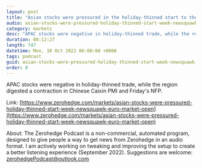 ```yaml
---
layout: post
title: "Asian stocks were pressured in the holiday-thinned start to the week - Newsquawk Euro Market Open "
audio: asian-stocks-were-pressured-holiday-thinned-start-week-newsquawk-euro-market-open-0
category: markets
desc: "APAC stocks were negative in holiday-thinned trade, while the region digested a contraction in Chinese Caixin PMI and Friday's NFP."
duration: 00:12:27
length: 747
datetime: Mon, 10 Oct 2022 06:00:00 +0000
tags: podcast
guid: asian-stocks-were-pressured-holiday-thinned-start-week-newsquawk-euro-market-open-0
order: 0
---
```

APAC stocks were negative in holiday-thinned trade, while the region digested a contraction in Chinese Caixin PMI and Friday's NFP.

Link: [https://www.zerohedge.com/markets/asian-stocks-were-pressured-holiday-thinned-start-week-newsquawk-euro-market-open](https://www.zerohedge.com/markets/asian-stocks-were-pressured-holiday-thinned-start-week-newsquawk-euro-market-open)

About: The Zerohedge Podcast is a non-commercial, automated program, designed to give people a way to get news from Zerohedge in an audio format.  I am actively working on tweaking and improving the setup to create a better listening experience (September 2022).  Suggestions are welcome: [zerohedgePodcast@outlook.com](mailto:zerohedgePodcast@outlook.com)